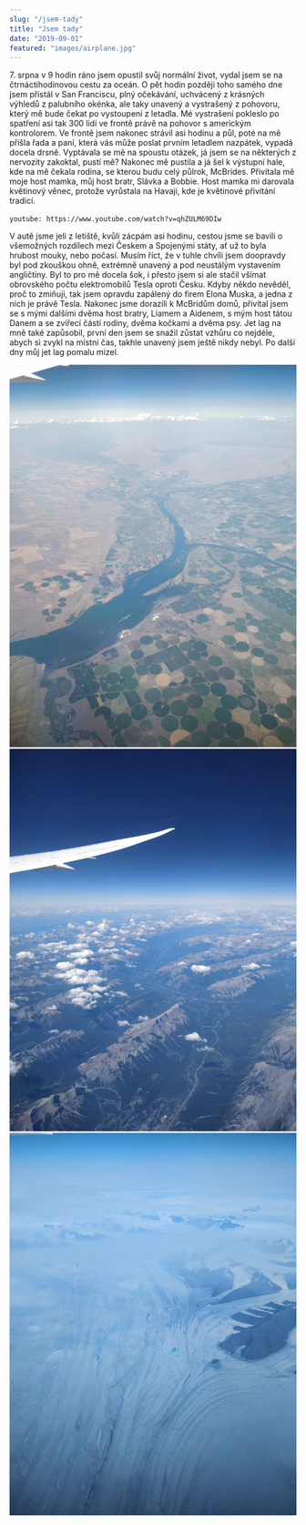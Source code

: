 ```yaml
---
slug: "/jsem-tady"
title: "Jsem tady"
date: "2019-09-01"
featured: "images/airplane.jpg"
---
```


7\. srpna v 9 hodin ráno jsem opustil svůj normální život, vydal jsem se na čtrnáctihodinovou cestu za oceán. O pět hodin později toho samého dne jsem přistál v San Franciscu, plný očekávání, uchvácený z krásných výhledů z palubního okénka, ale taky unavený a vystrašený z pohovoru, který mě bude čekat po vystoupení z letadla. Mé vystrašení pokleslo po spatření asi tak 300 lidí ve frontě právě na pohovor s americkým kontrolorem. Ve frontě jsem nakonec strávil asi hodinu a půl, poté na mě přišla řada a paní, která vás může poslat prvním letadlem nazpátek, vypadá docela drsně. Vyptávala se mě na spoustu otázek, já jsem se na některých z nervozity zakoktal, pustí mě? Nakonec mě pustila a já šel k výstupní hale, kde na mě čekala rodina, se kterou budu celý půlrok, McBrides. Přivítala mě moje host mamka, můj host bratr, Slávka a Bobbie. Host mamka mi darovala květinový věnec, protože vyrůstala na Havaji, kde je květinové přivítání tradicí.

`youtube: https://www.youtube.com/watch?v=qhZULM69DIw`

V autě jsme jeli z letiště, kvůli zácpám asi hodinu, cestou jsme se bavili o všemožných rozdílech mezi Českem a Spojenými státy, ať už to byla hrubost mouky, nebo počasí. Musím říct, že v tuhle chvíli jsem doopravdy byl pod zkouškou ohně, extrémně unavený a pod neustálým vystavením angličtiny. Byl to pro mě docela šok, i přesto jsem si ale stačil všímat obrovského počtu elektromobilů Tesla oproti Česku. Kdyby někdo nevěděl, proč to zmiňuji, tak jsem opravdu zapálený do firem Elona Muska, a jedna z nich je právě Tesla. Nakonec jsme dorazili k McBridům domů, přivítal jsem se s mými dalšími dvěma host bratry, Liamem a Aidenem, s mým host tátou Danem a se zvířecí částí rodiny, dvěma kočkami a dvěma psy. Jet lag na mně také zapůsobil, první den jsem se snažil zůstat vzhůru co nejdéle, abych si zvykl na místní čas, takhle unavený jsem ještě nikdy nebyl. Po další dny můj jet lag pomalu mizel.

![Už jsem v USA](images/fields.jpg)
![Rocky mountains](images/rockymountains.jpg)
![Grónsko](images/greenland.jpg)
